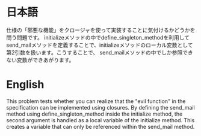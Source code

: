 # 日本語

仕様の「邪悪な機能」をクロージャを使って実装することに気付けるかどうかを問う問題です。
initializeメソッドの中でdefine_singleton_methodを利用してsend_mailメソッドを定義することで、initializeメソッドのローカル変数として第2引数を扱います。こうすることで、
send_mailメソッドの中でしか参照できない変数ができあがります。

# English

This problem tests whether you can realize that the "evil function" in the specification can be implemented using closures.
By defining the send_mail method using define_singleton_method inside the initialize method,
the second argument is handled as a local variable of the initialize method. This creates
a variable that can only be referenced within the send_mail method.

